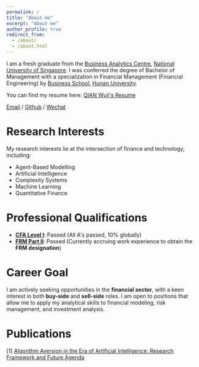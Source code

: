 ```yaml
---
permalink: /
title: "About me"
excerpt: "About me"
author_profile: true
redirect_from: 
  - /about/
  - /about.html
---
```


I am a fresh graduate from the [Business Analytics Centre](https://msba.nus.edu.sg), [National University of Singapore](https://nus.edu.sg). I was conferred the degree of Bachelor of Management with a specialization in Financial Management (Financial Engineering) by [Business School](https://ibschool-en.hnu.edu.cn/), [Hunan University](https://www-en.hnu.edu.cn/).

You can find my resume here: [QIAN Wuji's Resume](../assets/)

[Email](mailto:qianwuji@hotmail.com) / [Github](https://github.com/Linearic) / [Wechat](../images/wechat.jpg)

Research Interests
======

My research interests lie at the intersection of finance and technology, including:
- Agent-Based Modelling
- Artificial Intelligence
- Complexity Systems
- Machine Learning
- Quantitative Finance


Professional Qualifications
======

- [**CFA Level I**](../assets/CFA_L1_Results.pdf): Passed (All A's passed, 10% globally)
- [**FRM Part II**](../assets/Exam_Results_Letter_May2025.pdf): Passed (Currently accruing work experience to obtain the **FRM designation**)


Career Goal
======

I am actively seeking opportunities in the **financial sector**, with a keen interest in both **buy-side** and **sell-side** roles. I am open to positions that allow me to apply my analytical skills to financial modeling, risk management, and investment analysis.


Publications
======
[1] [Algorithm Aversion in the Era of Artificial Intelligence: Research Framework and Future Agenda](../assets/thesis_1.pdf)




